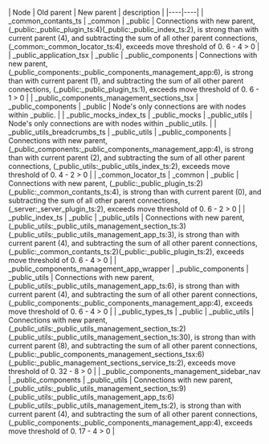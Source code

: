 | Node | Old parent | New parent | description | 
|----|----|
| _common_contants_ts | _common | _public | Connections with new parent, (_public:_public_plugin_ts:4)(_public:_public_index_ts:2), is strong than with current parent (4), and subtracting the sum of all other parent connections, (_common:_common_locator_ts:4), exceeds move threshold of 0. 6 - 4 > 0  |
| _public_application_tsx | _public | _public_components | Connections with new parent, (_public_components:_public_components_management_app:6), is strong than with current parent (1), and subtracting the sum of all other parent connections, (_public:_public_plugin_ts:1), exceeds move threshold of 0. 6 - 1 > 0  |
| _public_components_management_sections_tsx | _public_components | _public | Node's only connections are with nodes within _public.  |
| _public_mocks_index_ts | _public_mocks | _public_utils | Node's only connections are with nodes within _public_utils.  |
| _public_utils_breadcrumbs_ts | _public_utils | _public_components | Connections with new parent, (_public_components:_public_components_management_app:4), is strong than with current parent (2), and subtracting the sum of all other parent connections, (_public_utils:_public_utils_index_ts:2), exceeds move threshold of 0. 4 - 2 > 0  |
| _common_locator_ts | _common | _public | Connections with new parent, (_public:_public_plugin_ts:2)(_public:_common_contants_ts:4), is strong than with current parent (0), and subtracting the sum of all other parent connections, (_server:_server_plugin_ts:2), exceeds move threshold of 0. 6 - 2 > 0  |
| _public_index_ts | _public | _public_utils | Connections with new parent, (_public_utils:_public_utils_management_section_ts:3)(_public_utils:_public_utils_management_app_ts:3), is strong than with current parent (4), and subtracting the sum of all other parent connections, (_public:_common_contants_ts:2)(_public:_public_plugin_ts:2), exceeds move threshold of 0. 6 - 4 > 0  |
| _public_components_management_app_wrapper | _public_components | _public_utils | Connections with new parent, (_public_utils:_public_utils_management_app_ts:6), is strong than with current parent (4), and subtracting the sum of all other parent connections, (_public_components:_public_components_management_app:4), exceeds move threshold of 0. 6 - 4 > 0  |
| _public_types_ts | _public | _public_utils | Connections with new parent, (_public_utils:_public_utils_management_section_ts:2)(_public_utils:_public_utils_management_section_ts:30), is strong than with current parent (8), and subtracting the sum of all other parent connections, (_public:_public_components_management_sections_tsx:6)(_public:_public_management_sections_service_ts:2), exceeds move threshold of 0. 32 - 8 > 0  |
| _public_components_management_sidebar_nav | _public_components | _public_utils | Connections with new parent, (_public_utils:_public_utils_management_section_ts:9)(_public_utils:_public_utils_management_app_ts:6)(_public_utils:_public_utils_management_item_ts:2), is strong than with current parent (4), and subtracting the sum of all other parent connections, (_public_components:_public_components_management_app:4), exceeds move threshold of 0. 17 - 4 > 0  |
